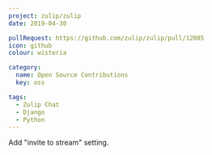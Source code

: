 ```yaml
---
project: zulip/zulip
date: 2019-04-30

pullRequest: https://github.com/zulip/zulip/pull/12085
icon: github
colour: wisteria

category:
  name: Open Source Contributions
  key: oss

tags:
  - Zulip Chat
  - Django
  - Python
---
```

Add "invite to stream" setting.
